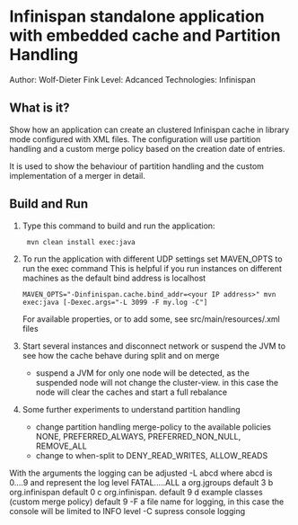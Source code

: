 Infinispan standalone application with embedded cache and Partition Handling
=============================================================================
Author: Wolf-Dieter Fink
Level: Adcanced
Technologies: Infinispan


What is it?
-----------

Show how an application can create an clustered Infinispan cache in library mode configured with XML files.
The configuration will use partition handling and a custom merge policy based on the creation date of entries.

It is used to show the behaviour of partition handling and the custom implementation of a merger in detail.

Build and Run
-------------
1. Type this command to build and run the application:

        mvn clean install exec:java

2. To run the application with different UDP settings set MAVEN_OPTS to run the exec command
   This is helpful if you run instances on different machines as the default bind address is localhost

       MAVEN_OPTS="-Dinfinispan.cache.bind_addr=<your IP address>" mvn exec:java [-Dexec.args="-L 3099 -F my.log -C"]

   For available properties, or to add some, see src/main/resources/.xml files

3. Start several instances and disconnect network or suspend the JVM to see how the cache behave during split and on merge

   - suspend a JVM for only one node will be detected, as the suspended node will not change the cluster-view.
     in this case the node will clear the caches and start a full rebalance

4. Some further experiments to understand partition handling

   - change partition handling merge-policy to the available policies NONE, PREFERRED_ALWAYS, PREFERRED_NON_NULL, REMOVE_ALL
   - change to when-split to DENY_READ_WRITES, ALLOW_READS



With the arguments the logging can be adjusted
 -L abcd where abcd is 0....9 and represent the log level FATAL.....ALL
    a    org.jgroups  default 3
     b   org.infinispan default 0
      c  org.infinispan.<topology and merge>  default 9
       d example classes (custom merge policy) default 9
 -F a file name for logging, in this case the console will be limited to INFO level
 -C supress console logging
